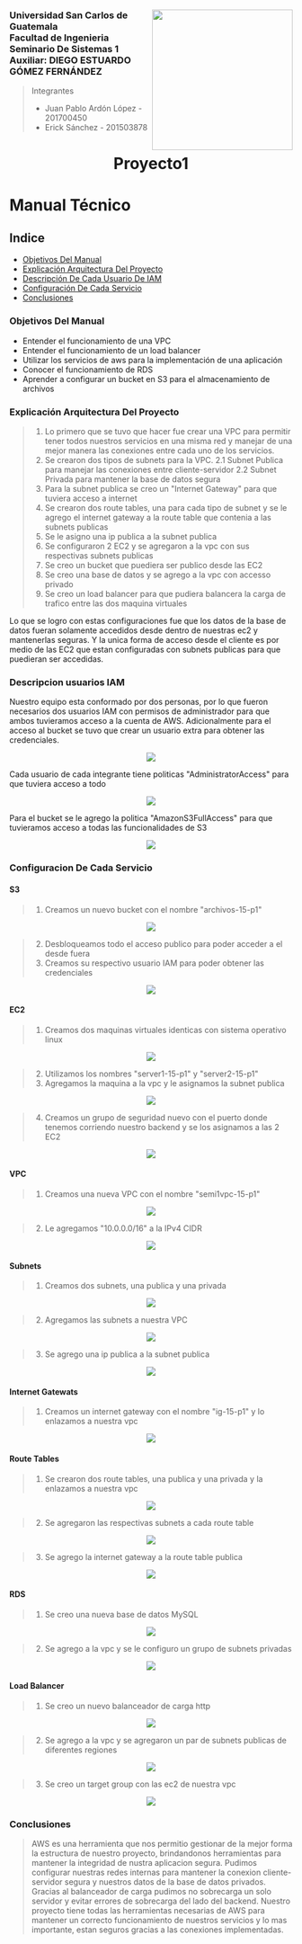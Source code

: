 ### <img align="right"  src="https://github.com/JuanPa09/UStorage/blob/main/Images/LOGOUSAC.png" width="250px"/>   Universidad San Carlos de Guatemala <br> Facultad de Ingenieria <br> Seminario De Sistemas 1 <br> Auxiliar: DIEGO ESTUARDO GÓMEZ FERNÁNDEZ 
> Integrantes <br> 
> - Juan Pablo Ardón López -            201700450 <br> 
> - Erick Sánchez -  201503878 

<h1 align="center">Proyecto1</h1>

# Manual Técnico

## Indice

- [Objetivos Del Manual](#f1)
- [Explicación Arquitectura Del Proyecto](#f2)
- [Descripción De Cada Usuario De IAM](#f3)
- [Configuración De Cada Servicio](#f4)
- [Conclusiones](#f5)

<a name="f1"></a>

### Objetivos Del Manual

- Entender el funcionamiento de una VPC
- Entender el funcionamiento de un load balancer
- Utilizar los servicios de aws para la implementación de una aplicación
- Conocer el funcionamiento de RDS
- Aprender a configurar un bucket en S3 para el almacenamiento de archivos

<a name="f2"></a>

### Explicación Arquitectura Del Proyecto

> 1. Lo primero que se tuvo que hacer fue crear una VPC para permitir tener todos nuestros servicios en una misma red y manejar de una mejor manera las conexiones entre cada uno de los servicios. 
> 2. Se crearon dos tipos de subnets para la VPC. 
>  2.1 Subnet Publica para manejar las conexiones entre cliente-servidor
>  2.2 Subnet Privada para mantener la base de datos segura
> 3. Para la subnet publica se creo un "Internet Gateway" para que tuviera acceso a internet
> 4. Se crearon dos route tables, una para cada tipo de subnet y se le agrego el internet gateway a la route table que contenia a las subnets publicas
> 5. Se le asigno una ip publica a la subnet publica
> 6. Se configuraron 2 EC2 y se agregaron a la vpc con sus respectivas subnets publicas
> 7. Se creo un bucket que puediera ser publico desde las EC2
> 8. Se creo una base de datos y se agrego a la vpc con accesso privado
> 9. Se creo un load balancer para que pudiera balancera la carga de trafico entre las dos maquina virtuales

Lo que se logro con estas configuraciones fue que los datos de la base de datos fueran solamente accedidos desde dentro de nuestras ec2 y mantenerlas seguras. 
Y la unica forma de acceso desde el cliente es por medio de las EC2 que estan configuradas con subnets publicas para que puedieran ser accedidas. 

<a name="f3"></a>

### Descripcion usuarios IAM

Nuestro equipo esta conformado por dos personas, por lo que fueron necesarios dos usuarios IAM con permisos de administrador para que ambos tuvieramos acceso a la cuenta de AWS. Adicionalmente para el acceso al bucket se tuvo que crear un usuario extra para obtener las credenciales.
<p align="center"><img src="https://github.com/JuanPa09/UStorage/blob/main/Images/usuariosIAM.png" /></p>
Cada usuario de cada integrante tiene politicas "AdministratorAccess" para que tuviera acceso a todo
<p align="center"><img src="https://github.com/JuanPa09/UStorage/blob/main/Images/politicasUsuarios.png" /></p>
Para el bucket se le agrego la politica "AmazonS3FullAccess" para que tuvieramos acceso a todas las funcionalidades de S3
<p align="center"><img src="https://github.com/JuanPa09/UStorage/blob/main/Images/politicasBucket.png" /></p>

<a name="f4"></a>

### Configuracion De Cada Servicio

#### S3
> 1. Creamos un nuevo bucket con el nombre "archivos-15-p1"
<p align="center"><img src="https://github.com/JuanPa09/UStorage/blob/main/Images/BucketS3.png" /></p>

> 2. Desbloqueamos todo el acceso publico para poder acceder a el desde fuera
> 3. Creamos su respectivo usuario IAM para poder obtener las credenciales
<p align="center"><img src="https://github.com/JuanPa09/UStorage/blob/main/Images/politicasBucket.png" /></p>

#### EC2
> 1. Creamos dos maquinas virtuales identicas con sistema operativo linux
<p align="center"><img src="https://github.com/JuanPa09/UStorage/blob/main/Images/EC2s.png" /></p>

> 2. Utilizamos los nombres "server1-15-p1" y "server2-15-p1"
> 3. Agregamos la maquina a la vpc y le asignamos la subnet publica
<p align="center"><img src="https://github.com/JuanPa09/UStorage/blob/main/Images/confEC2.png" /></p>

> 4. Creamos un grupo de seguridad nuevo con el puerto donde tenemos corriendo nuestro backend y se los asignamos a las 2 EC2
<p align="center"><img src="https://github.com/JuanPa09/UStorage/blob/main/Images/sgEC2.png" /></p>

#### VPC
> 1. Creamos una nueva VPC con el nombre "semi1vpc-15-p1"
<p align="center"><img src="https://github.com/JuanPa09/UStorage/blob/main/Images/VPC.png" /></p>

> 2. Le agregamos "10.0.0.0/16" a la IPv4 CIDR
<p align="center"><img src="https://github.com/JuanPa09/UStorage/blob/main/Images/confVPC.png" /></p>

#### Subnets
> 1. Creamos dos subnets, una publica y una privada
<p align="center"><img src="https://github.com/JuanPa09/UStorage/blob/main/Images/subnets.png" /></p>

> 2. Agregamos las subnets a nuestra VPC
<p align="center"><img src="https://github.com/JuanPa09/UStorage/blob/main/Images/subnetsVPC.png" /></p>

> 3. Se agrego una ip publica a la subnet publica
<p align="center"><img src="https://github.com/JuanPa09/UStorage/blob/main/Images/subnetpubIP.png" /></p>

#### Internet Gatewats
> 1. Creamos un internet gateway con el nombre "ig-15-p1" y lo enlazamos a nuestra vpc
<p align="center"><img src="https://github.com/JuanPa09/UStorage/blob/main/Images/internetgateway.png" /></p>

#### Route Tables
> 1. Se crearon dos route tables, una publica y una privada y la enlazamos a nuestra vpc
<p align="center"><img src="https://github.com/JuanPa09/UStorage/blob/main/Images/routetables.png" /></p>

> 2. Se agregaron las respectivas subnets a cada route table
<p align="center"><img src="https://github.com/JuanPa09/UStorage/blob/main/Images/routetablessubnets.png" /></p>

> 3. Se agrego la internet gateway a la route table publica
<p align="center"><img src="https://github.com/JuanPa09/UStorage/blob/main/Images/routetableinternetgateaw.png" /></p>

#### RDS
> 1. Se creo una nueva base de datos MySQL
<p align="center"><img src="https://github.com/JuanPa09/UStorage/blob/main/Images/RDS.png" /></p>

> 2. Se agrego a la vpc y se le configuro un grupo de subnets privadas
<p align="center"><img src="https://github.com/JuanPa09/UStorage/blob/main/Images/RDSconf.png" /></p>

#### Load Balancer
> 1. Se creo un nuevo balanceador de carga http
<p align="center"><img src="https://github.com/JuanPa09/UStorage/blob/main/Images/loadbalancer.png" /></p>

> 2. Se agrego a la vpc y se agregaron un par de subnets publicas de diferentes regiones
<p align="center"><img src="https://github.com/JuanPa09/UStorage/blob/main/Images/loadbalancervpc.png" /></p>

> 3. Se creo un target group con las ec2 de nuestra vpc
<p align="center"><img src="https://github.com/JuanPa09/UStorage/blob/main/Images/loadbalancertargetgroup.png" /></p>


<a name="f5"></a>

### Conclusiones 

> AWS es una herramienta que nos permitio gestionar de la mejor forma la estructura de nuestro proyecto, brindandonos herramientas para mantener la integridad de nustra aplicacion segura. Pudimos configurar nuestras redes internas para mantener la conexion cliente-servidor segura y nuestros datos de la base de datos privados. Gracias al balanceador de carga pudimos no sobrecarga un solo servidor y evitar errores de sobrecarga del lado del backend. Nuestro proyecto tiene todas las herramientas necesarias de AWS para mantener un correcto funcionamiento de nuestros servicios y lo mas importante, estan seguros gracias a las conexiones implementadas.





